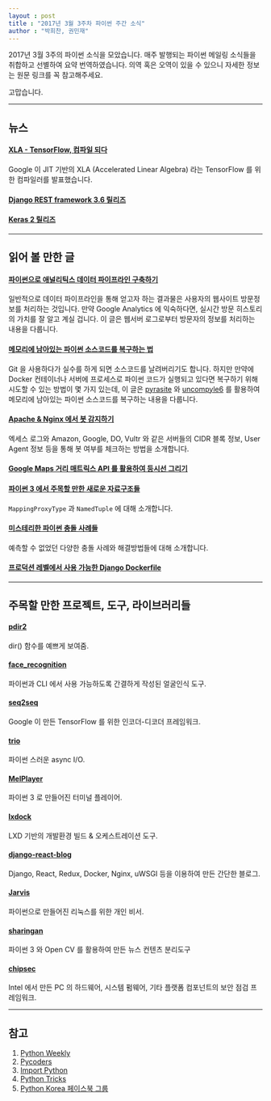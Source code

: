 ```yaml
---
layout : post
title : "2017년 3월 3주차 파이썬 주간 소식"
author : "박희찬, 권민재"
---
```


2017년 3월 3주의 파이썬 소식을 모았습니다. 매주 발행되는 파이썬 메일링 소식들을 취합하고 선별하여 요약 번역하였습니다. 의역 혹은 오역이 있을 수 있으니 자세한 정보는 원문 링크를 꼭 참고해주세요.

고맙습니다.

----

## 뉴스

#### [XLA - TensorFlow, 컴파일 되다](https://developers.googleblog.com/2017/03/xla-tensorflow-compiled.html)
Google 이 JIT 기반의 XLA (Accelerated Linear Algebra) 라는 TensorFlow 를 위한 컴파일러를 발표했습니다.

#### [Django REST framework 3.6 릴리즈](http://www.django-rest-framework.org/topics/3.6-announcement/)

#### [Keras 2 릴리즈](https://blog.keras.io/introducing-keras-2.html)

----

## 읽어 볼 만한 글

#### [파이썬으로 애널리틱스 데이터 파이프라인 구축하기](https://www.dataquest.io/blog/data-pipelines-tutorial/)
일반적으로 데이터 파이프라인을 통해 얻고자 하는 결과물은 사용자의 웹사이트 방문정보를 처리하는 것입니다. 만약 Google Analytics 에 익숙하다면, 실시간 방문 히스토리의 가치를 잘 알고 계실 겁니다. 이 글은 웹서버 로그로부터 방문자의 정보를 처리하는 내용을 다룹니다.

#### [메모리에 남아있는 파이썬 소스코드를 복구하는 법](https://gist.github.com/simonw/8aa492e59265c1a021f5c5618f9e6b12)
Git 을 사용하다가 실수를 하게 되면 소스코드를 날려버리기도 합니다. 하지만 만약에 Docker 컨테이너나 서버에 프로세스로 파이썬 코드가 실행되고 있다면 복구하기 위해 시도할 수 있는 방법이 몇 가지 있는데, 이 글은 [pyrasite](https://pypi.python.org/pypi/pyrasite/) 와 [uncompyle6](https://pypi.python.org/pypi/uncompyle6) 를 활용하여 메모리에 남아있는 파이썬 소스코드를 복구하는 내용을 다룹니다.

#### [Apache & Nginx 에서 봇 감지하기](http://tech.marksblogg.com/detect-bots-apache-nginx-logs.html)
엑세스 로그와 Amazon, Google, DO, Vultr 와 같은 서버들의 CIDR 블록 정보, User Agent 정보 등을 통해 봇 여부를 체크하는 방법을 소개합니다.

#### [Google Maps 거리 매트릭스 API 를 활용하여 등시선 그리기](http://blog.yhat.com/posts/isochrones-isocronut.html)

#### [파이썬 3 에서 주목할 만한 새로운 자료구조들](https://github.com/topper-123/Articles/blob/master/New-interesting-data-types-in-Python3.rst)
`MappingProxyType` 과 `NamedTuple` 에 대해 소개합니다.

#### [미스테리한 파이썬 충돌 사례들](https://benbernardblog.com/the-case-of-the-mysterious-python-crash/)
예측할 수 없었던 다양한 충돌 사례와 해결방법들에 대해 소개합니다.

#### [프로덕션 레벨에서 사용 가능한 Django Dockerfile](https://www.caktusgroup.com/blog/2017/03/14/production-ready-dockerfile-your-python-django-app/)

----

## 주목할 만한 프로젝트, 도구, 라이브러리들

#### [pdir2](https://github.com/laike9m/pdir2)
dir() 함수를 예쁘게 보여줌.

#### [face_recognition](https://github.com/ageitgey/face_recognition)
파이썬과 CLI 에서 사용 가능하도록 간결하게 작성된 얼굴인식 도구.

#### [seq2seq](https://github.com/google/seq2seq)
Google 이 만든 TensorFlow 를 위한 인코더-디코더 프레임워크.

#### [trio](https://github.com/python-trio/trio)
파이썬 스러운 async I/O.

#### [MelPlayer](https://github.com/Mellcap/MellPlayer)
파이썬 3 로 만들어진 터미널 플레이어.

#### [lxdock](https://github.com/lxdock/lxdock)
LXD 기반의 개발환경 빌드 & 오케스트레이션 도구.

#### [django-react-blog](https://github.com/raymestalez/django-react-blog)
Django, React, Redux, Docker, Nginx, uWSGI 등을 이용하여 만든 간단한 블로그.

#### [Jarvis](https://github.com/sukeesh/Jarvis)
파이썬으로 만들어진 리눅스를 위한 개인 비서.

#### [sharingan](https://github.com/vipul-sharma20/sharingan)
파이썬 3 와 Open CV 를 활용하여 만든 뉴스 컨텐츠 분리도구

#### [chipsec](https://github.com/chipsec/chipsec)
Intel 에서 만든 PC 의 하드웨어, 시스템 펌웨어, 기타 플랫폼 컴포넌트의 보안 점검 프레임워크.

----

## 참고
1. [Python Weekly](http://www.pythonweekly.com)
2. [Pycoders](http://pycoders.com)
3. [Import Python](http://importpython.com/newsletter/)
4. [Python Tricks](https://www.getdrip.com/forms/74410913/submissions/new)
5. [Python Korea 페이스북 그룹](https://www.facebook.com/groups/pythonkorea)
